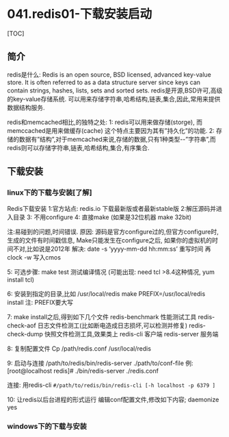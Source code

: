 # 041.redis01-下载安装启动
[TOC]

## 简介
redis是什么:
Redis is an open source, BSD licensed, advanced key-value store. It is often referred to as a data structure server since keys can contain strings, hashes, lists, sets and sorted sets.
redis是开源,BSD许可,高级的key-value存储系统. 可以用来存储字符串,哈希结构,链表,集合,因此,常用来提供数据结构服务.

redis和memcached相比,的独特之处:
1: redis可以用来做存储(storge), 而memccached是用来做缓存(cache) 这个特点主要因为其有”持久化”的功能.
2: 存储的数据有”结构”,对于memcached来说,存储的数据,只有1种类型--”字符串”,而redis则可以存储字符串,链表,哈希结构,集合,有序集合.

## 下载安装
### linux下的下载与安装[了解]
Redis下载安装
1:官方站点: redis.io 下载最新版或者最新stable版
2:解压源码并进入目录
3: 不用configure
4: 直接make 
(如果是32位机器 make 32bit)

注:易碰到的问题,时间错误.
原因: 源码是官方configure过的,但官方configure时,生成的文件有时间戳信息,
Make只能发生在configure之后,
如果你的虚拟机的时间不对,比如说是2012年
解决: date -s ‘yyyy-mm-dd hh:mm:ss’   重写时间
    再 clock -w  写入cmos


5: 可选步骤: make test  测试编译情况
(可能出现: need tcl  >8.4这种情况, yum install tcl)

6: 安装到指定的目录,比如 /usr/local/redis
make  PREFIX=/usr/local/redis install
注: PREFIX要大写

7: make install之后,得到如下几个文件
redis-benchmark  性能测试工具
redis-check-aof  日志文件检测工(比如断电造成日志损坏,可以检测并修复)
redis-check-dump  快照文件检测工具,效果类上
redis-cli  客户端
redis-server 服务端

8: 复制配置文件
Cp /path/redis.conf /usr/local/redis

9: 启动与连接
/path/to/redis/bin/redis-server  ./path/to/conf-file
例:[root@localhost redis]# ./bin/redis-server ./redis.conf 

连接: 用redis-cli 
`#/path/to/redis/bin/redis-cli [-h localhost -p 6379 ]`

10: 让redis以后台进程的形式运行
编辑conf配置文件,修改如下内容;
daemonize yes

### windows下的下载与安装


